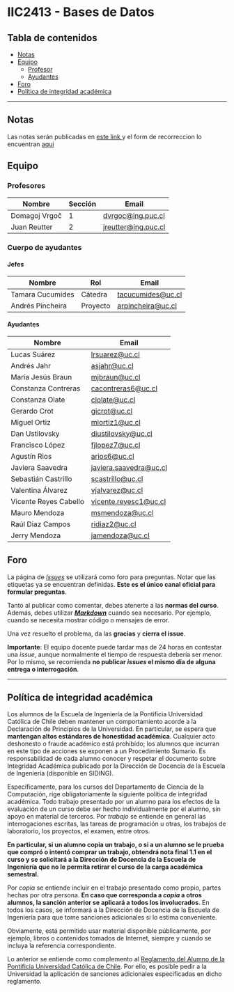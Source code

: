 # IIC2413 - Bases de Datos

## Tabla de contenidos

- [Notas](#notas)
- [Equipo](#equipo)
  - [Profesor](#profesores)
  - [Ayudantes](#ayudantes)
- [Foro](#foro)
- [Política de integridad académica](#política-de-integridad-académica)

---

## Notas
Las notas serán publicadas en [ este link ](https://docs.google.com/spreadsheets/d/1d5p_HzLSc0n7MnTgX0DvYpIWzBirbrur8T_MqIo0etM/edit?usp=sharing) y el form de recorreccion lo encuentran [aqui](https://forms.gle/MFt3s6eRrpLbN4JV8)

## Equipo

### Profesores

Nombre              | Sección | Email
------------------- | ------- | ---------------------
Domagoj Vrgoč       | 1       | [dvrgoc@ing.puc.cl]
Juan Reutter        | 2       | [jreutter@ing.puc.cl]

### Cuerpo de ayudantes

#### Jefes

Nombre           | Rol      | Email
---------------- |--------- | ----------------
Tamara Cucumides | Cátedra  | [tacucumides@uc.cl]
Andrés Pincheira | Proyecto | [arpincheira@uc.cl]

#### Ayudantes

Nombre                    | Email
------------------------- | ---------------------
Lucas Suárez              | [lrsuarez@uc.cl]
Andrés Jahr               | [asjahr@uc.cl]
María Jesús Braun         | [mjbraun@uc.cl]
Constanza Contreras       | [cacontreras6@uc.cl]
Constanza Olate		        | [clolate@uc.cl]
Gerardo Crot        	    | [gicrot@uc.cl]
Miguel Ortiz        	    | [miortiz1@uc.cl]
Dan Ustilovsky        	  | [diustilovsky@uc.cl]
Francisco López           | [fjlopez7@uc.cl]
Agustín Rios              | [arios6@uc.cl]
Javiera Saavedra          | [javiera.saavedra@uc.cl]
Sebastián Castrillo       | [scastrillo@uc.cl]
Valentina Álvarez         | [vjalvarez@uc.cl]
Vicente Reyes Cabello 	  | [vicente.reyesc1@uc.cl]
Mauro Mendoza             | [msmendoza@uc.cl]
Raúl Diaz Campos          | [ridiaz2@uc.cl]
Jerry Mendoza             | [jamendoza@uc.cl]

[dvrgoc@ing.puc.cl]: mailto:dvrgoc@ing.puc.cl
[jreutter@ing.puc.cl]: mailto:jreutter@ing.puc.cl

[tacucumides@uc.cl]: mailto:tacucumides@uc.cl
[arpincheira@uc.cl]: mailto:arpincheira@uc.cl

[lrsuarez@uc.cl]: mailto:lrsuarez@uc.cl
[asjahr@uc.cl]: mailto:asjahr@uc.cl
[mjbraun@uc.cl]: mailto:mjbraun@uc.cl
[cacontreras6@uc.cl]: mailto:cacontreras6@uc.cl
[clolate@uc.cl]: mailto:clolate@uc.cl
[gicrot@uc.cl]: mailto:gicrot@uc.cl
[miortiz1@uc.cl]: mailto:miortiz1@uc.cl
[diustilovsky@uc.cl]: mailto:diustilovsky@uc.cl
[fjlopez7@uc.cl]: mailto:fjlopez7@uc.cl
[arios6@uc.cl]: mailto:arios6@uc.cl
[javiera.saavedra@uc.cl]: mailto:javiera.saavedra@uc.cl
[scastrillo@uc.cl]: mailto:scastrillo@uc.cl
[vjalvarez@uc.cl]: mailto:vjalvarez@uc.cl
[vicente.reyesc1@uc.cl]: mailto:vicente.reyesc1@uc.cl
[msmendoza@uc.cl]: mailto:msmendoza@uc.cl
[ridiaz2@uc.cl]: mailto:ridiaz2@uc.cl
[jamendoza@uc.cl]: mailto:jamendoza@uc.cl

## Foro

La página de [_Issues_](https://github.com/IIC2413/Syllabus-2020-2/issues) se utilizará como foro para preguntas. Notar que las etiquetas ya se encuentran definidas. **Este es el único canal oficial para formular preguntas**.

Tanto al publicar como comentar, debes atenerte a las **normas del curso**. Además, debes utilizar **[_Markdown_](https://github.com/adam-p/markdown-here/wiki/Markdown-Cheatsheet#code)** cuando sea necesario. Por ejemplo, cuando se necesita mostrar código o mensajes de error.

Una vez resuelto el problema, da las **gracias** y **cierra el issue**.

**Importante**: El equipo docente puede tardar mas de 24 horas en contestar una _issue_, aunque normalmente el tiempo de respuesta debería ser menor. Por lo mismo, se recomienda **no publicar _issues_ el mismo día de alguna entrega o interrogación**.


---

## Política de integridad académica

Los alumnos de la Escuela de Ingeniería de la Pontificia Universidad Católica de Chile deben mantener un comportamiento acorde a la Declaración de Principios de la Universidad.  En particular, se espera que **mantengan altos estándares de honestidad académica**.  Cualquier acto deshonesto o fraude académico está prohibido; los alumnos que incurran en este tipo de acciones se exponen a un Procedimiento Sumario. Es responsabilidad de cada alumno conocer y respetar el documento sobre Integridad Académica publicado por la Dirección de Docencia de la Escuela de Ingeniería (disponible en SIDING).

Específicamente, para los cursos del Departamento de Ciencia de la Computación, rige obligatoriamente la siguiente política de integridad académica. Todo trabajo presentado por un alumno para los efectos de la evaluación de un curso debe ser hecho individualmente por el alumno, sin apoyo en material de terceros.  Por _trabajo_ se entiende en general las interrogaciones escritas, las tareas de programación u otras, los trabajos de laboratorio, los proyectos, el examen, entre otros.

**En particular, si un alumno copia un trabajo, o si a un alumno se le prueba que compró o intentó comprar un trabajo, obtendrá nota final 1.1 en el curso y se solicitará a la Dirección de Docencia de la Escuela de Ingeniería que no le permita retirar el curso de la carga académica semestral.**

Por _copia_ se entiende incluir en el trabajo presentado como propio, partes hechas por otra persona.  **En caso que corresponda a _copia_ a otros alumnos, la sanción anterior se aplicará a todos los involucrados**.  En todos los casos, se informará a la Dirección de Docencia de la Escuela de Ingeniería para que tome sanciones adicionales si lo estima conveniente.

Obviamente, está permitido usar material disponible públicamente, por ejemplo, libros o contenidos tomados de Internet, siempre y cuando se incluya la referencia correspondiente.

Lo anterior se entiende como complemento al [Reglamento del Alumno de la Pontificia Universidad Católica de Chile].  Por ello, es posible pedir a la Universidad la aplicación de sanciones adicionales especificadas en dicho reglamento.

[Reglamento del Alumno de la Pontificia Universidad Católica de Chile]: http://admisionyregistros.uc.cl/alumnos/informacion-academica/reglamentos-estudiantiles
